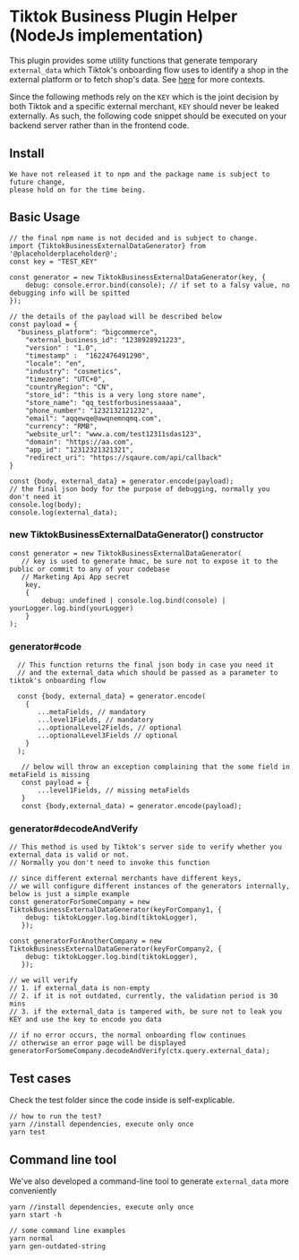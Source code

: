 # Tiktok Business Plugin Helper (NodeJs implementation)

This plugin provides some utility functions that generate
temporary `external_data` which Tiktok's onboarding flow uses to identify a shop in the external platform or to fetch
shop's data. See [here](./README.md) for more contexts.

Since the following methods rely on the `KEY` which is the joint decision by both Tiktok and a specific external merchant,
`KEY` should never be leaked externally. As such, the following code snippet should be executed on your backend server rather than in the frontend code.

## Install
```
We have not released it to npm and the package name is subject to future change,
please hold on for the time being.
```
## Basic Usage
```
// the final npm name is not decided and is subject to change. 
import {TiktokBusinessExternalDataGenerator} from '@placeholderplaceholder@';
const key = "TEST_KEY"

const generator = new TiktokBusinessExternalDataGenerator(key, {
    debug: console.error.bind(console); // if set to a falsy value, no debugging info will be spitted
});

// the details of the payload will be described below
const payload = {
  "business_platform": "bigcommerce",
    "external_business_id": "1238928921223",
    "version" : "1.0",
    "timestamp" :  "1622476491290",
    "locale": "en",
    "industry": "cosmetics",
    "timezone": "UTC+0",
    "countryRegion": "CN",
    "store_id": "this is a very long store name",
    "store_name": "qq_testforbusinessaaaa",
    "phone_number": "1232132121232",
    "email": "aqqewqe@awqnemnqmq.com",
    "currency": "RMB",
    "website_url": "www.a.com/test12311sdas123",
    "domain": "https://aa.com",
    "app_id": "12312321321321",
    "redirect_uri": "https://sqaure.com/api/callback"
}

const {body, external_data} = generator.encode(payload);
// the final json body for the purpose of debugging, normally you don't need it
console.log(body);
console.log(external_data);
```


### new TiktokBusinessExternalDataGenerator() constructor
```
const generator = new TiktokBusinessExternalDataGenerator(
   // key is used to generate hmac, be sure not to expose it to the public or commit to any of your codebase
   // Marketing Api App secret
    key,
    {
        debug: undefined | console.log.bind(console) | yourLogger.log.bind(yourLogger)
    }
);
```

### generator#code
```
  // This function returns the final json body in case you need it
  // and the external_data which should be passed as a parameter to tiktok's onboarding flow

  const {body, external_data} = generator.encode(
    {
       ...metaFields, // mandatory
       ...level1Fields, // mandatory
       ...optionalLevel2Fields, // optional
       ...optionalLevel3Fields // optional
    }
  );

   // below will throw an exception complaining that the some field in metaField is missing
   const payload = {
       ...level1Fields, // missing metaFields
   }
   const {body,external_data) = generator.encode(payload);

```

### generator#decodeAndVerify
```
// This method is used by Tiktok's server side to verify whether you external_data is valid or not.
// Normally you don't need to invoke this function

// since different external merchants have different keys,
// we will configure different instances of the generators internally, below is just a simple example
const generatorForSomeCompany = new TiktokBusinessExternalDataGenerator(keyForCompany1, {
    debug: tiktokLogger.log.bind(tiktokLogger),
   });

const generatorForAnotherCompany = new TiktokBusinessExternalDataGenerator(keyForCompany2, {
    debug: tiktokLogger.log.bind(tiktokLogger),
   });

// we will verify
// 1. if external_data is non-empty
// 2. if it is not outdated, currently, the validation period is 30 mins
// 3. if the external_data is tampered with, be sure not to leak you KEY and use the key to encode you data

// if no error occurs, the normal onboarding flow continues
// otherwise an error page will be displayed
generatorForSomeCompany.decodeAndVerify(ctx.query.external_data);
```

## Test cases
Check the test folder since the code inside is self-explicable.
```
// how to run the test?
yarn //install dependencies, execute only once
yarn test
```

## Command line tool
We've also developed a command-line tool to generate `external_data` more conveniently
```
yarn //install dependencies, execute only once
yarn start -h

// some command line examples
yarn normal
yarn gen-outdated-string
```
